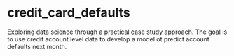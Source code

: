 # credit_card_defaults
Exploring data science through a practical case study approach. The goal is to use credit account level data to develop a model ot predict account defaults next month.
